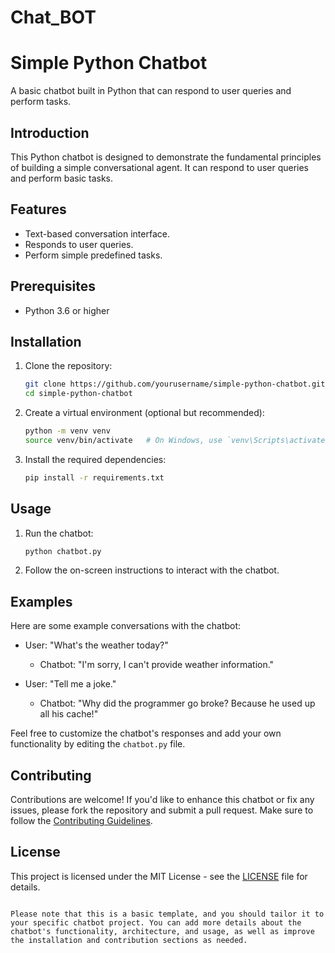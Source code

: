 # Chat_BOT
# Simple Python Chatbot


A basic chatbot built in Python that can respond to user queries and perform tasks.

## Introduction

This Python chatbot is designed to demonstrate the fundamental principles of building a simple conversational agent. It can respond to user queries and perform basic tasks.

## Features

- Text-based conversation interface.
- Responds to user queries.
- Perform simple predefined tasks.

## Prerequisites

- Python 3.6 or higher

## Installation

1. Clone the repository:

   ```bash
   git clone https://github.com/yourusername/simple-python-chatbot.git
   cd simple-python-chatbot
   ```

2. Create a virtual environment (optional but recommended):

   ```bash
   python -m venv venv
   source venv/bin/activate   # On Windows, use `venv\Scripts\activate`
   ```

3. Install the required dependencies:

   ```bash
   pip install -r requirements.txt
   ```

## Usage

1. Run the chatbot:

   ```bash
   python chatbot.py
   ```

2. Follow the on-screen instructions to interact with the chatbot.

## Examples

Here are some example conversations with the chatbot:

- User: "What's the weather today?"
  - Chatbot: "I'm sorry, I can't provide weather information."

- User: "Tell me a joke."
  - Chatbot: "Why did the programmer go broke? Because he used up all his cache!"

Feel free to customize the chatbot's responses and add your own functionality by editing the `chatbot.py` file.

## Contributing

Contributions are welcome! If you'd like to enhance this chatbot or fix any issues, please fork the repository and submit a pull request. Make sure to follow the [Contributing Guidelines](CONTRIBUTING.md).

## License

This project is licensed under the MIT License - see the [LICENSE](LICENSE) file for details.
```

Please note that this is a basic template, and you should tailor it to your specific chatbot project. You can add more details about the chatbot's functionality, architecture, and usage, as well as improve the installation and contribution sections as needed.
